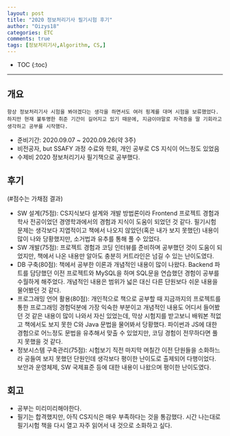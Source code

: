 ```yaml
---
layout: post
title: "2020 정보처리기사 필기시험 후기"
author: "Oizys18"
categories: ETC
comments: true
tags: [정보처리기사,Algorithm, CS,]
---
```


* TOC 
{:toc}
* * *

## 개요
    항상 정보처리기사 시험을 봐야겠다는 생각을 하면서도 여러 핑계를 대며 시험을 보류했었다. 하지만 현재 불투명한 취준 기간이 길어지고 있기 때문에, 지금이야말로 자격증을 딸 기회라고 생각하고 공부를 시작했다. 


- 준비기간: 2020.09.07 ~ 2020.09.26(약 3주)
- 비전공자, but SSAFY 과정 수료와 학회, 개인 공부로 CS 지식이 어느정도 있었음 
- 수제비 2020 정보처리기사 필기책으로 공부했다.


## 후기
(#점수는 가채점 결과)
- SW 설계(75점): CS지식보다 설계와 개발 방법론이라 Frontend 프로젝트 경험과 학사 전공이었던 경영학과에서의 경험과 지식이 도움이 되었던 것 같다. 필기시험 문제는 생각보다 지엽적이고 책에서 나오지 않았던(혹은 내가 보지 못했던) 내용이 많이 나와 당황했지만, 소거법과 유추를 통해 풀 수 있었다. 
- SW 개발(75점): 프로젝트 경험과 코딩 인터뷰를 준비하며 공부했던 것이 도움이 되었지만, 책에서 나온 내용만 알아도 충분히 커트라인은 넘길 수 있는 난이도였다. 
- DB 구축(80점): 책에서 공부한 이론과 개념적인 내용이 많이 나왔다. Backend 파트를 담당했던 이전 프로젝트와 MySQL을 하며 SQL문을 연습했던 경험이 공부를 수월하게 해주었다. 개념적인 내용은 범위가 넓은 대신 다른 단원보다 쉬운 내용을 물어봤던 것 같다. 
- 프로그래밍 언어 활용(80점): 개인적으로 책으로 공부할 때 지금까지의 프로젝트를 통한 프로그래밍 경험덕분에 가장 익숙한 부분이고 개념적인 내용도 어디서 들어봤던 것 같은 내용이 많이 나와서 자신 있었는데, 막상 시험지를 받고보니 배워본 적없고 책에서도 보지 못한 C와 Java 문법을 물어봐서 당황했다. 파이썬과 JS에 대한 경험으로 어느정도 문법을 유추해서 맞출 수 있었지만, 코딩 경험이 전무하다면 풀지 못했을 것 같다. 
- 정보시스템 구축관리(75점): 시험보기 직전 마지막 며칠간 이전 단원들을 소화하느라 공들여 보지 못했던 단원인데 생각보다 평이한 난이도로 출제되어 다행이었다. 보안과 운영체제, SW 국제표준 등에 대한 내용이 나왔으며 평이한 난이도였다.  

## 회고 
- 공부는 미리미리해야한다. 
- 필기는 합격했지만, 아직 CS지식은 매우 부족하다는 것을 통감했다. 시간 나는대로 필기시험 책을 다시 열고 자주 읽어서 내 것으로 소화하고 싶다. 